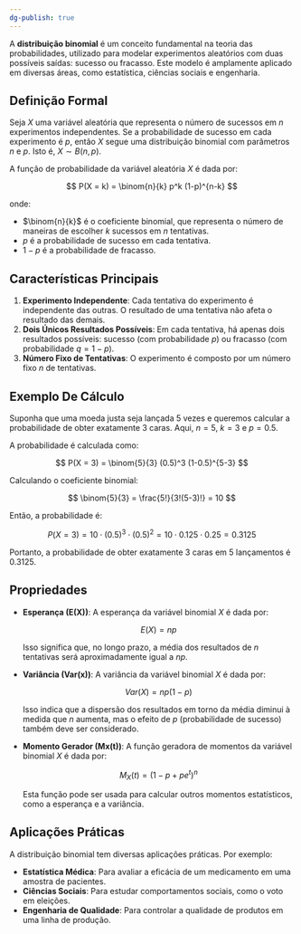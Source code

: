 ```yaml
---
dg-publish: true
---
```


A **distribuição binomial** é um conceito fundamental na teoria das probabilidades, utilizado para modelar experimentos aleatórios com duas possíveis saídas: sucesso ou fracasso. Este modelo é amplamente aplicado em diversas áreas, como estatística, ciências sociais e engenharia.

## Definição Formal

Seja $X$ uma variável aleatória que representa o número de sucessos em $n$ experimentos independentes. Se a probabilidade de sucesso em cada experimento é $p$, então $X$ segue uma distribuição binomial com parâmetros $n$ e $p$. Isto é, $X \sim B(n, p)$.

A função de probabilidade da variável aleatória $X$ é dada por:

$$
P(X = k) = \binom{n}{k} p^k (1-p)^{n-k}
$$

onde:

- $\binom{n}{k}$ é o coeficiente binomial, que representa o número de maneiras de escolher $k$ sucessos em $n$ tentativas.
- $p$ é a probabilidade de sucesso em cada tentativa.
- $1-p$ é a probabilidade de fracasso.

## Características Principais

1. **Experimento Independente**: Cada tentativa do experimento é independente das outras. O resultado de uma tentativa não afeta o resultado das demais.
2. **Dois Únicos Resultados Possíveis**: Em cada tentativa, há apenas dois resultados possíveis: sucesso (com probabilidade $p$) ou fracasso (com probabilidade $q = 1 - p$).
3. **Número Fixo de Tentativas**: O experimento é composto por um número fixo $n$ de tentativas.

## Exemplo De Cálculo

Suponha que uma moeda justa seja lançada 5 vezes e queremos calcular a probabilidade de obter exatamente 3 caras. Aqui, $n = 5$, $k = 3$ e $p = 0.5$.

A probabilidade é calculada como:

$$
P(X = 3) = \binom{5}{3} (0.5)^3 (1-0.5)^{5-3}
$$

Calculando o coeficiente binomial:

$$
\binom{5}{3} = \frac{5!}{3!(5-3)!} = 10
$$

Então, a probabilidade é:

$$
P(X = 3) = 10 \cdot (0.5)^3 \cdot (0.5)^2 = 10 \cdot 0.125 \cdot 0.25 = 0.3125
$$

Portanto, a probabilidade de obter exatamente 3 caras em 5 lançamentos é $0.3125$.

## Propriedades

- **Esperança (E(X))**: A esperança da variável binomial $X$ é dada por:

  $$
 E(X) = np
$$

  Isso significa que, no longo prazo, a média dos resultados de $n$ tentativas será aproximadamente igual a $np$.

- **Variância (Var(x))**: A variância da variável binomial $X$ é dada por:

  $$
 Var(X) = np(1-p)
$$

  Isso indica que a dispersão dos resultados em torno da média diminui à medida que $n$ aumenta, mas o efeito de $p$ (probabilidade de sucesso) também deve ser considerado.

- **Momento Gerador (Mx(t))**: A função geradora de momentos da variável binomial $X$ é dada por:

  $$
 M_X(t) = (1-p + pe^t)^n
$$

  Esta função pode ser usada para calcular outros momentos estatísticos, como a esperança e a variância.

## Aplicações Práticas

A distribuição binomial tem diversas aplicações práticas. Por exemplo:

- **Estatística Médica**: Para avaliar a eficácia de um medicamento em uma amostra de pacientes.
- **Ciências Sociais**: Para estudar comportamentos sociais, como o voto em eleições.
- **Engenharia de Qualidade**: Para controlar a qualidade de produtos em uma linha de produção.
